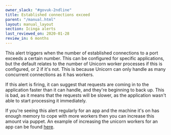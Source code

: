 ```yaml
---
owner_slack: "#govuk-2ndline"
title: Established connections exceed
parent: "/manual.html"
layout: manual_layout
section: Icinga alerts
last_reviewed_on: 2020-01-28
review_in: 6 months
---
```


This alert triggers when the number of established connections to a
port exceeds a certain number. This can be configured for specific
applications, but the default relates to the number of Unicorn worker
processes if this is configured, or 2 if it's not. This is because
Unicorn can only handle as many concurrent connections as it has
workers.

If this alert is firing, it can suggest that requests are coming in to
the application faster than it can handle, and they're beginning to
back up. This is bad, as it means that the requests will be slower, as
the application wasn't able to start processing it immediately.

If you're seeing this alert regularly for an app and the machine it's on has
enough memory to cope with more workers then you can increase this amount via
puppet. An example of increasing the unicorn workers for an app can be
found [here](https://github.com/alphagov/govuk-puppet/pull/9831).
